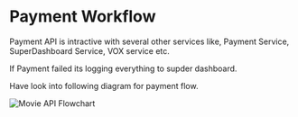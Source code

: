 # Payment Workflow

Payment API is intractive with several other services like, Payment Service, SuperDashboard Service, VOX service etc.

If Payment failed its logging everything to supder dashboard. 

Have look into following diagram for payment flow.

![Movie API Flowchart](/pay.svg)